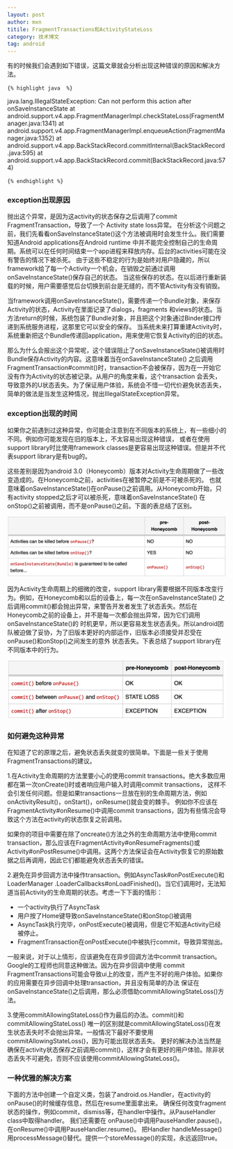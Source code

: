 ```yaml
---
layout: post
author: mxn
titile: FragmentTransactions和ActivityStateLoss
category: 技术博文
tag: android
---
```


有的时候我们会遇到如下错误，这篇文章就会分析出现这种错误的原因和解决方法。

    {% highlight java  %}
java.lang.IllegalStateException: Can not perform this action after onSaveInstanceState
    at android.support.v4.app.FragmentManagerImpl.checkStateLoss(FragmentManager.java:1341)
    at android.support.v4.app.FragmentManagerImpl.enqueueAction(FragmentManager.java:1352)
    at android.support.v4.app.BackStackRecord.commitInternal(BackStackRecord.java:595)
    at android.support.v4.app.BackStackRecord.commit(BackStackRecord.java:574)

    {% endhighlight %}


### exception出现原因

抛出这个异常，是因为这activity的状态保存之后调用了commit FragmentTransaction，导致了一个 Activity state loss异常。
在分析这个问题之前，我们先看看onSaveInstanceState()这个方法被调用时会发生什么。我们需要知道Android applications在Android runtime
中并不能完全控制自己的生命周期。系统可以在任何时间结束一个app进程来释放内存。后台的activities可能在没有警告的情况下被杀死。
由于这些不稳定的行为是始终对用户隐藏的，所以framework给了每一个Activity一个机会，在销毁之前通过调用onSaveInstanceState()保存自己的状态。
当这些保存的状态。在以后进行重新装载的时候，用户需要感觉后台切换到前台是无缝的，而不管Activity有没有销毁。

当framework调用onSaveInstanceState()，需要传递一个Bundle对象，来保存Activity的状态，Activity在里面记录了dialogs，fragments
和views的状态。当方法return的时候，系统包装了Bundle对象，并且把这个对象通过Binder接口传递到系统服务进程，这那里它可以安全的保存。
当系统未来打算重建Activity时，系统重新把这个Bundle传递回application，用来使用它恢复Activity的旧的状态。

那么为什么会报出这个异常呢，这个错误阻止了onSaveInstanceState()被调用时Bundle保存Activity的内容。这意味着当在onSaveInstanceState()
之后调用FragmentTransaction#commit()时，transaction不会被保存，因为在一开始它没有作为Activity的状态被记录。从用户的角度来看，这个transaction
会丢失，导致意外的U状态丢失。为了保证用户体验，系统会不惜一切代价避免状态丢失，简单的做法是当发生这种情况，抛出IllegalStateException异常。

### exception出现的时间

如果你之前遇到过这种异常，你可能会注意到在不同版本的系统上，有一些细小的不同。例如你可能发现在旧的版本上，不太容易出现这种错误，
或者在使用support library时比使用framework classes是更容易出现这种错误。但是并不代表support library是有bug的。

这些差别是因为android 3.0（Honeycomb）版本对Activity生命周期做了一些改变造成的。在Honeycomb之前，activities在被暂停之前是不可被杀死的。
也就意味着onSaveInstanceState()在onPause()之前调用。从Honeycomb开始，只有activity stopped之后才可以被杀死，意味着onSaveInstanceState()
在onStop()之前被调用，而不是onPause()之前。下面的表总结了区别。

![](https://raw.githubusercontent.com/mxn21/mxn21.github.io/master/public/img/img97.png)


因为Activity生命周期上的细微的改变，support library需要根据不同版本改变行为。例如，在Honeycomb和以后的设备上，每一次在onSaveInstanceState()
之后调用commit()都会抛出异常，来警告开发者发生了状态丢失。然后在Honeycomb之前的设备上，并不是每一次都会抛出异常，因为它们调用onSaveInstanceState()的
时机更早，所以更容易发生状态丢失。所以android团队被迫做了妥协，为了旧版本更好的内部运作，旧版本必须接受并忍受在onPause()和onStop()之间发生的意外
状态丢失。下表总结了support library在不同版本中的行为。

![](https://raw.githubusercontent.com/mxn21/mxn21.github.io/master/public/img/img98.png)


### 如何避免这种异常

在知道了它的原理之后，避免状态丢失就变的很简单。下面是一些关于使用FragmentTransactions的建议。

1.在Activity生命周期的方法里要小心的使用commit transactions。绝大多数应用都在第一次onCreate()时或者响应用户输入时调用commit transactions，
这样不会引发任何问题。但是如果transactions一旦放在别的生命周期方法，例如onActivityResult()，onStart()，onResume()就会变的棘手。
例如你不应该在FragmentActivity#onResume()中调用commit transactions，因为有些情况会导致这个方法在activity的状态恢复之前调用。

如果你的项目中需要在除了oncreate()方法之外的生命周期方法中使用commit transaction，那么应该在FragmentActivity#onResumeFragments()或
Activity#onPostResume()中调用。这两个方法保证会在Activity恢复它的原始数据之后再调用，因此它们都能避免状态丢失的错误。

2.避免在异步回调方法中操作transaction。例如AsyncTask#onPostExecute()和LoaderManager
.LoaderCallbacks#onLoadFinished()。当它们调用时，无法知道当前Activity的生命周期的状态。考虑一下下面的情形：

* 一个activity执行了AsyncTask
* 用户按了Home键导致onSaveInstanceState()和onStop()被调用
* AsyncTask执行完毕，onPostExecute()被调用，但是它不知道Activity已经被停止。
* FragmentTransaction在onPostExecute()中被执行commit，导致异常抛出。

一般来说，对于以上情形，应该避免在在异步回调方法中commit transaction。Google的工程师也同意这种做法。因为在异步回调中使用
commit FragmentTransactions可能会导致ui上的改变，而产生不好的用户体验。如果你的应用需要在异步回调中处理transaction，并且没有简单的办法
保证在onSaveInstanceState()之后调用，那么必须借助commitAllowingStateLoss()方法。

3.使用commitAllowingStateLoss()作为最后的办法。commit()和commitAllowingStateLoss()
唯一的区别就是commitAllowingStateLoss()在发生状态丢失时不会抛出异常。一般情况下最好不要使用commitAllowingStateLoss()，因为可能出现状态丢失。
更好的解决办法当然是确保在activity状态保存之前调用commit()，这样才会有更好的用户体验。除非状态丢失不可避免，否则不应该使用commitAllowingStateLoss()。


### 一种优雅的解决方案

下面的方法中创建一个自定义类，包装了android.os.Handler，在activity的onPause()的时候缓存信息，然后在resume里面拿出来。
确保任何改变fragment状态的操作，例如commit，dismiss等，在handler中操作。从PauseHandler class中取得handler。
我们还需要在 onPause()中调用PauseHandler.pause()，在onResume()中调用PauseHandler.resume()。
把Handler handleMessage()用processMessage()替代。提供一个storeMessage()的实现，永远返回true。




